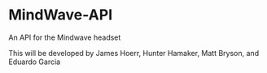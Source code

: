 MindWave-API
============

An API for the Mindwave headset

This will be developed by James Hoerr, Hunter Hamaker, Matt Bryson, and Eduardo Garcia
